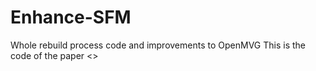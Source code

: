 # Enhance-SFM
Whole rebuild process code and improvements to OpenMVG
This is the code of the paper <<Large-scale environment mapping and immersive human-robot interaction for agricultural mobile robot teleoperation>>
